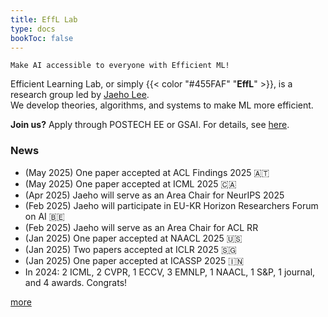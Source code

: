 ```yaml
---
title: EffL Lab
type: docs
bookToc: false
---
```


<style>
	.updown {
    	border: 10px solid white;
        width: 0.1px;
        height: 150px;
    }
</style>

`Make AI accessible to everyone with Efficient ML!`

Efficient Learning Lab, or simply {{< color "#455FAF" "**EffL**" >}}, is a research group led by [Jaeho Lee](https://jaeho-lee.github.io).  
We develop theories, algorithms, and systems to make ML more efficient.

**Join us?** Apply through POSTECH EE or GSAI. For details, see [here](/docs/how-to-join/graduate/).

### **News**
- (May 2025) One paper accepted at ACL Findings 2025 🇦🇹
- (May 2025) One paper accepted at ICML 2025 🇨🇦
- (Apr 2025) Jaeho will serve as an Area Chair for NeurIPS 2025
- (Feb 2025) Jaeho will participate in EU-KR Horizon Researchers Forum on AI 🇧🇪
- (Feb 2025) Jaeho will serve as an Area Chair for ACL RR
- (Jan 2025) One paper accepted at NAACL 2025 🇺🇸
- (Jan 2025) Two papers accepted at ICLR 2025 🇸🇬
- (Jan 2025) One paper accepted at ICASSP 2025 🇮🇳
- In 2024: 2 ICML, 2 CVPR, 1 ECCV, 3 EMNLP, 1 NAACL, 1 S&P, 1 journal, and 4 awards. Congrats!

 [more](/olds/)
